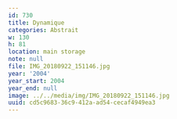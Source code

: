 ```yaml
---
id: 730
title: Dynamique
categories: Abstrait
w: 130
h: 81
location: main storage
note: null
file: IMG_20180922_151146.jpg
year: '2004'
year_start: 2004
year_end: null
image: ../../media/img/IMG_20180922_151146.jpg
uuid: cd5c9683-36c9-412a-ad54-cecaf4949ea3
---
```


